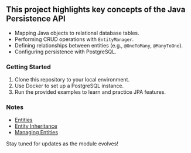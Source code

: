 ## This project highlights key concepts of the **Java Persistence API**

- Mapping Java objects to relational database tables.
- Performing CRUD operations with `EntityManager`.
- Defining relationships between entities (e.g., `@OneToMany`, `@ManyToOne`).
- Configuring persistence with PostgreSQL.

### Getting Started

1. Clone this repository to your local environment.
2. Use Docker to set up a PostgreSQL instance.
3. Run the provided examples to learn and practice JPA features.

### Notes

- [Entities](docs/entity.md)
- [Entity Inheritance](docs/entity-inheritance.md)
- [Managing Entities](docs/managing-entities.md)

Stay tuned for updates as the module evolves!